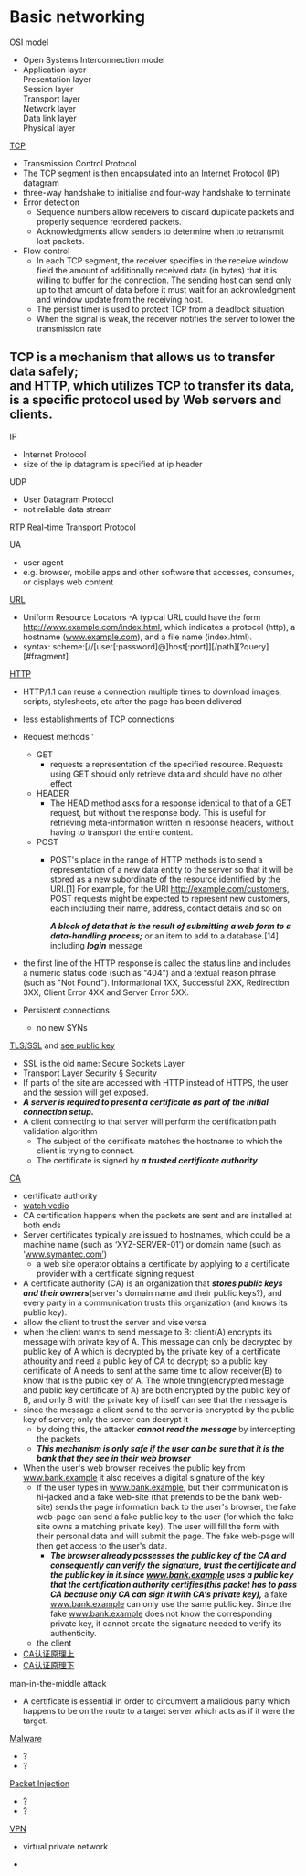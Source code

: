 Basic networking 
=====

OSI model 
- Open Systems Interconnection model
- Application layer</br>
  Presentation layer</br>
  Session layer</br>
  Transport layer</br>
  Network layer</br>
  Data link layer</br>
  Physical layer</br>

[TCP](https://en.wikipedia.org/wiki/Transmission_Control_Protocol)
- Transmission Control Protocol
- The TCP segment is then encapsulated into an Internet Protocol (IP) datagram
- three-way handshake to initialise and four-way handshake to terminate
- Error detection
	- Sequence numbers allow receivers to discard duplicate packets and properly sequence reordered packets.
	- Acknowledgments allow senders to determine when to retransmit lost packets.
- Flow control 
	- In each TCP segment, the receiver specifies in the receive window field the amount of additionally received data (in bytes) that it is willing to buffer for the connection.
	  The sending host can send only up to that amount of data before it must wait for an acknowledgment 
	  and window update from the receiving host.
	- The persist timer is used to protect TCP from a deadlock situation
	- When the signal is weak, the receiver notifies the server to lower the transmission rate



TCP is a mechanism that allows us to transfer data safely; </br>
and HTTP, which utilizes TCP to transfer its data, is a specific protocol used by Web servers and clients.</br>
-----------------------------------------------------------------------------------------------------------------------------

IP
- Internet Protocol 
- size of the ip datagram is specified at ip header

UDP
- User Datagram Protocol 
- not reliable data stream

RTP
Real-time Transport Protocol 

UA
- user agent
- e.g. browser, mobile apps and other software that accesses, consumes, or displays web content

[URL](https://en.wikipedia.org/wiki/URL)
- Uniform Resource Locators 
-A typical URL could have the form http://www.example.com/index.html, 
which indicates a protocol (http), a hostname (www.example.com), and a file name (index.html).
- syntax: scheme:[//[user[:password]@]host[:port]][/path][?query][#fragment]

[HTTP](https://en.wikipedia.org/wiki/Hypertext_Transfer_Protocol)
- HTTP/1.1 can reuse a connection multiple times 
to download images, scripts, stylesheets, etc after the page has been delivered
- less establishments of TCP connections
- Request methods '
	- GET 
		- requests a representation of the specified resource.
		  Requests using GET should only retrieve data and should have no other effect
	- HEADER 
		- The HEAD method asks for a response identical to that of a GET request, 
		  but without the response body. This is useful for retrieving meta-information written in response headers, 
		  without having to transport the entire content.
	- POST 
		- POST's place in the range of HTTP methods is to send a representation of a new data entity to the server 
		  so that it will be stored as a new subordinate of the resource identified by the URI.[1] 
		  For example, for the URI http://example.com/customers, POST requests might be expected to represent new customers,
		  each including their name, address, contact details and so on
		
		  ***A block of data that is the result of submitting a web form to a data-handling process;*** 
		  or an item to add to a database.[14]
		  including ***login*** message

- the first line of the HTTP response is called the status line and includes a numeric status code (such as "404") 
  and a textual reason phrase (such as "Not Found").
  Informational 1XX, Successful 2XX, Redirection 3XX, Client Error 4XX and Server Error 5XX.
- Persistent connections
  - no new SYNs</br>

[TLS/SSL](https://en.wikipedia.org/wiki/Transport_Layer_Security) and [see public key](https://en.wikipedia.org/wiki/Public_key_certificate)
- SSL is the old name: Secure Sockets Layer 
- Transport Layer Security § Security
- If parts of the site are accessed with HTTP instead of HTTPS, 
  the user and the session will get exposed. 
- ***A server is required to present a certificate as part of the initial connection setup.***
- A client connecting to that server will perform the certification path validation algorithm
    - The subject of the certificate matches the hostname to which the client is trying to connect.
    - The certificate is signed by ***a trusted certificate authority***.

[CA](https://en.wikipedia.org/wiki/Certificate_authority)
- certificate authority
- [watch vedio](https://www.youtube.com/watch?v=DWQpxiXwccQ)
- CA certification happens when the packets are sent and are installed at both ends
- Server certificates typically are issued to hostnames, which could be a machine name (such as ‘XYZ-SERVER-01’) or 
  domain name (such as ‘www.symantec.com’)
	- a web site operator obtains a certificate by applying to a certificate provider with a certificate signing request
- A certificate authority (CA) is an organization that ***stores public keys and their owners***(server's domain name and their public keys?),
  and every party in a communication trusts this organization (and knows its public key).
- allow the client to trust the server and vise versa
- when the client wants to send message to B:
  client(A) encrypts its message with private key of A. This message can only be decrypted by public key of A which is decrypted by the private key
  of a certificate athourity and need a public key of CA to decrypt; so a public key certificate of A needs to sent at the same time to allow
  receiver(B) to know that is the public key of A. The whole thing(encrypted message and public key certificate of A) are both encrypted by the public key of B, 
  and only B with the private key of itself can see that the message is 
- since the message a client send to the server is encrypted by the public key of server; only the server can decrypt it
    - by doing this, the attacker ***cannot read the message*** by intercepting the packets
    - ***This mechanism is only safe if the user can be sure that it is the bank that they see in their web browser***
- When the user's web browser receives the public key from www.bank.example it also receives a digital signature of the key 
    - If the user types in www.bank.example, but their communication is hi-jacked and a fake web-site 
      (that pretends to be the bank web-site) sends the page information back to the user's browser, 
      the fake web-page can send a fake public key to the user (for which the fake site owns a matching private key).
      The user will fill the form with their personal data and will submit the page. The fake web-page will then get access
      to the user's data.
        - ***The browser already possesses the public key of the CA and consequently can verify the signature, 
	  trust the certificate and the public key in it.since www.bank.example uses a public key that 
	  the certification authority certifies(this packet has to pass CA because only CA can sign it with CA's private key),***
	  a fake www.bank.example can only use the same public key. Since the fake www.bank.example does not know the corresponding private key, 
	  it cannot create the signature needed to verify its authenticity.
	- the client 
- [CA认证原理上](http://yale.iteye.com/blog/1675344)
- [CA认证原理下](http://yale.iteye.com/blog/1675355)

man-in-the-middle attack
- A certificate is essential in order to circumvent a malicious party which happens to be on the route to a target server 
  which acts as if it were the target. 
  
[Malware](https://en.wikipedia.org/wiki/Malware)
- ?
- ?

[Packet Injection](https://en.wikipedia.org/wiki/Packet_injection)
- ?
- ?

[VPN](https://en.wikipedia.org/wiki/Virtual_private_network)
- virtual private network 





-






